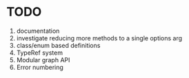 # TODO

1. documentation
2. investigate reducing more methods to a single options arg
3. class/enum based definitions
4. TypeRef system
5. Modular graph API
6. Error numbering
